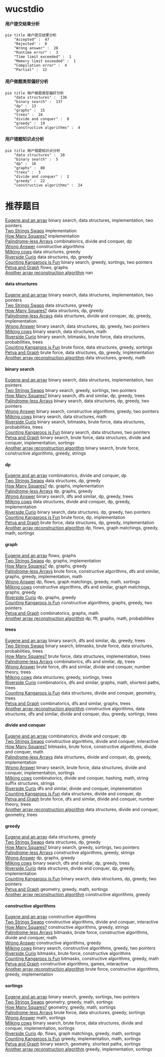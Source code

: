 # wucstdio
<!-- tabs:start -->
#### **用户提交结果分析**

```mermaid
pie title 用户提交结果分析
    "Accepted" :  47
    "Rejected" :  0
    "Wrong answer" :  28
    "Runtime error" :  3
    "Time limit exceeded" :  1
    "Memory limit exceeded" :  1
    "Compilation error" :  4
    "Partial" :  12
```
#### **用户做题类型偏好分析**

```mermaid
pie title 用户做题类型偏好分析
    "data structures" :  136
    "binary search" :  137
    "dp" :  13
    "graphs" :  15
    "trees" :  24
    "divide and conquer" :  0
    "greedy" :  19
    "constructive algorithms" :  4
```
#### **用户错题知识点分析**

```mermaid
pie title 用户错题知识点分析
    "data structures" :  10
    "binary search" :  5
    "dp" :  16
    "graphs" :  80
    "trees" :  3
    "divide and conquer" :  2
    "greedy" :  22
    "constructive algorithms" :  24
```
<!-- tabs:end -->
# 推荐题目
[Eugene and an array](http://codeforces.com/problemset/problem/1333/C)		binary search,
                        data structures,
                        implementation,
                        two pointers		  
[Two Strings Swaps](http://codeforces.com/problemset/problem/1006/D)		implementation		  
[How Many Squares?](http://codeforces.com/problemset/problem/11/C)		implementation		  
[Palindrome-less Arrays](http://codeforces.com/problemset/problem/1140/E)		combinatorics,
                        divide and conquer,
                        dp		  
[Wrong Answer](https://codeforces.com/contest/1130/problem/E)		constructive algorithms		  
[Milking cows](http://codeforces.com/problemset/problem/383/A)		data structures,
                        greedy		  
[Riverside Curio](https://codeforces.com/contest/957/problem/D)		data structures,
                        dp,
                        greedy		  
[Counting Kangaroos is Fun](http://codeforces.com/problemset/problem/372/A)		binary search,
                        greedy,
                        sortings,
                        two pointers		  
[Petya and Graph](http://codeforces.com/problemset/problem/1082/G)		flows,
                        graphs		  
[Another array reconstruction algorithm](http://codeforces.com/problemset/problem/1002/E2)		nan		  
<!-- tabs:start -->
#### **data structures**
[Eugene and an array](http://codeforces.com/problemset/problem/1333/C)		binary search,
                        data structures,
                        implementation,
                        two pointers		  
[Two Strings Swaps](http://codeforces.com/problemset/problem/383/A)		data structures,
                        greedy		  
[How Many Squares?](https://codeforces.com/contest/957/problem/D)		data structures,
                        dp,
                        greedy		  
[Palindrome-less Arrays](http://codeforces.com/problemset/problem/1420/C2)		data structures,
                        divide and conquer,
                        dp,
                        greedy,
                        implementation		  
[Wrong Answer](http://codeforces.com/problemset/problem/1492/C)		binary search,
                        data structures,
                        dp,
                        greedy,
                        two pointers		  
[Milking cows](http://codeforces.com/problemset/problem/1490/G)		binary search,
                        data structures,
                        math		  
[Riverside Curio](http://codeforces.com/problemset/problem/1479/D)		binary search,
                        bitmasks,
                        brute force,
                        data structures,
                        probabilities,
                        trees		  
[Counting Kangaroos is Fun](http://codeforces.com/problemset/problem/1497/A)		brute force,
                        data structures,
                        greedy,
                        sortings		  
[Petya and Graph](http://codeforces.com/problemset/problem/1491/C)		brute force,
                        data structures,
                        dp,
                        greedy,
                        implementation		  
[Another array reconstruction algorithm](http://codeforces.com/problemset/problem/1492/B)		data structures,
                        greedy,
                        math		  
#### **binary search**
[Eugene and an array](http://codeforces.com/problemset/problem/1333/C)		binary search,
                        data structures,
                        implementation,
                        two pointers		  
[Two Strings Swaps](http://codeforces.com/problemset/problem/372/A)		binary search,
                        greedy,
                        sortings,
                        two pointers		  
[How Many Squares?](http://codeforces.com/problemset/problem/1153/D)		binary search,
                        dfs and similar,
                        dp,
                        greedy,
                        trees		  
[Palindrome-less Arrays](http://codeforces.com/problemset/problem/1492/C)		binary search,
                        data structures,
                        dp,
                        greedy,
                        two pointers		  
[Wrong Answer](http://codeforces.com/problemset/problem/1463/D)		binary search,
                        constructive algorithms,
                        greedy,
                        two pointers		  
[Milking cows](http://codeforces.com/problemset/problem/1490/G)		binary search,
                        data structures,
                        math		  
[Riverside Curio](http://codeforces.com/problemset/problem/1479/D)		binary search,
                        bitmasks,
                        brute force,
                        data structures,
                        probabilities,
                        trees		  
[Counting Kangaroos is Fun](http://codeforces.com/problemset/problem/1436/E)		binary search,
                        data structures,
                        two pointers		  
[Petya and Graph](http://codeforces.com/problemset/problem/1461/D)		binary search,
                        brute force,
                        data structures,
                        divide and conquer,
                        implementation,
                        sortings		  
[Another array reconstruction algorithm](http://codeforces.com/problemset/problem/1493/C)		binary search,
                        brute force,
                        constructive algorithms,
                        greedy,
                        strings		  
#### **dp**
[Eugene and an array](http://codeforces.com/problemset/problem/1140/E)		combinatorics,
                        divide and conquer,
                        dp		  
[Two Strings Swaps](https://codeforces.com/contest/957/problem/D)		data structures,
                        dp,
                        greedy		  
[How Many Squares?](https://codeforces.com/contest/1138/problem/E)		dp,
                        graphs,
                        implementation		  
[Palindrome-less Arrays](http://codeforces.com/problemset/problem/704/B)		dp,
                        graphs,
                        greedy		  
[Wrong Answer](http://codeforces.com/problemset/problem/1153/D)		binary search,
                        dfs and similar,
                        dp,
                        greedy,
                        trees		  
[Milking cows](http://codeforces.com/problemset/problem/1420/C2)		data structures,
                        divide and conquer,
                        dp,
                        greedy,
                        implementation		  
[Riverside Curio](http://codeforces.com/problemset/problem/1492/C)		binary search,
                        data structures,
                        dp,
                        greedy,
                        two pointers		  
[Counting Kangaroos is Fun](https://codeforces.com/contest/1457/problem/C)		brute force,
                        dp,
                        implementation		  
[Petya and Graph](http://codeforces.com/problemset/problem/1491/C)		brute force,
                        data structures,
                        dp,
                        greedy,
                        implementation		  
[Another array reconstruction algorithm](http://codeforces.com/problemset/problem/1437/C)		dp,
                        flows,
                        graph matchings,
                        greedy,
                        math,
                        sortings		  
#### **graph**
[Eugene and an array](http://codeforces.com/problemset/problem/1082/G)		flows,
                        graphs		  
[Two Strings Swaps](https://codeforces.com/contest/1138/problem/E)		dp,
                        graphs,
                        implementation		  
[How Many Squares?](http://codeforces.com/problemset/problem/704/B)		dp,
                        graphs,
                        greedy		  
[Palindrome-less Arrays](http://codeforces.com/problemset/problem/1487/C)		brute force,
                        constructive algorithms,
                        dfs and similar,
                        graphs,
                        greedy,
                        implementation,
                        math		  
[Wrong Answer](http://codeforces.com/problemset/problem/1437/C)		dp,
                        flows,
                        graph matchings,
                        greedy,
                        math,
                        sortings		  
[Milking cows](http://codeforces.com/problemset/problem/1470/D)		constructive algorithms,
                        dfs and similar,
                        graph matchings,
                        graphs,
                        greedy		  
[Riverside Curio](http://codeforces.com/problemset/problem/1476/C)		dp,
                        graphs,
                        greedy		  
[Counting Kangaroos is Fun](http://codeforces.com/problemset/problem/1304/D)		constructive algorithms,
                        graphs,
                        greedy,
                        two pointers		  
[Petya and Graph](http://codeforces.com/problemset/problem/1475/C)		combinatorics,
                        graphs,
                        math		  
[Another array reconstruction algorithm](http://codeforces.com/problemset/problem/553/E)		dp,
                        fft,
                        graphs,
                        math,
                        probabilities		  
#### **trees**
[Eugene and an array](http://codeforces.com/problemset/problem/1153/D)		binary search,
                        dfs and similar,
                        dp,
                        greedy,
                        trees		  
[Two Strings Swaps](http://codeforces.com/problemset/problem/1479/D)		binary search,
                        bitmasks,
                        brute force,
                        data structures,
                        probabilities,
                        trees		  
[How Many Squares?](http://codeforces.com/problemset/problem/1511/C)		brute force,
                        data structures,
                        implementation,
                        trees		  
[Palindrome-less Arrays](http://codeforces.com/problemset/problem/1499/F)		combinatorics,
                        dfs and similar,
                        dp,
                        trees		  
[Wrong Answer](http://codeforces.com/problemset/problem/1491/E)		brute force,
                        dfs and similar,
                        divide and conquer,
                        number theory,
                        trees		  
[Milking cows](http://codeforces.com/problemset/problem/1466/D)		data structures,
                        greedy,
                        sortings,
                        trees		  
[Riverside Curio](http://codeforces.com/problemset/problem/1495/D)		combinatorics,
                        dfs and similar,
                        graphs,
                        math,
                        shortest paths,
                        trees		  
[Counting Kangaroos is Fun](http://codeforces.com/problemset/problem/1303/G)		data structures,
                        divide and conquer,
                        geometry,
                        trees		  
[Petya and Graph](http://codeforces.com/problemset/problem/1454/E)		combinatorics,
                        dfs and similar,
                        graphs,
                        trees		  
[Another array reconstruction algorithm](http://codeforces.com/problemset/problem/1494/D)		constructive algorithms,
                        data structures,
                        dfs and similar,
                        divide and conquer,
                        dsu,
                        greedy,
                        sortings,
                        trees		  
#### **divide and conquer**
[Eugene and an array](http://codeforces.com/problemset/problem/1140/E)		combinatorics,
                        divide and conquer,
                        dp		  
[Two Strings Swaps](http://codeforces.com/problemset/problem/788/D)		constructive algorithms,
                        divide and conquer,
                        interactive		  
[How Many Squares?](http://codeforces.com/problemset/problem/1338/C)		bitmasks,
                        brute force,
                        constructive algorithms,
                        divide and conquer,
                        math		  
[Palindrome-less Arrays](http://codeforces.com/problemset/problem/1420/C2)		data structures,
                        divide and conquer,
                        dp,
                        greedy,
                        implementation		  
[Wrong Answer](http://codeforces.com/problemset/problem/1461/D)		binary search,
                        brute force,
                        data structures,
                        divide and conquer,
                        implementation,
                        sortings		  
[Milking cows](http://codeforces.com/problemset/problem/1466/G)		combinatorics,
                        divide and conquer,
                        hashing,
                        math,
                        string suffix structures,
                        strings		  
[Riverside Curio](http://codeforces.com/problemset/problem/1490/D)		dfs and similar,
                        divide and conquer,
                        implementation		  
[Counting Kangaroos is Fun](https://codeforces.com/contest/1483/problem/C)		data structures,
                        divide and conquer,
                        dp		  
[Petya and Graph](http://codeforces.com/problemset/problem/1491/E)		brute force,
                        dfs and similar,
                        divide and conquer,
                        number theory,
                        trees		  
[Another array reconstruction algorithm](http://codeforces.com/problemset/problem/1303/G)		data structures,
                        divide and conquer,
                        geometry,
                        trees		  
#### **greedy**
[Eugene and an array](http://codeforces.com/problemset/problem/383/A)		data structures,
                        greedy		  
[Two Strings Swaps](https://codeforces.com/contest/957/problem/D)		data structures,
                        dp,
                        greedy		  
[How Many Squares?](http://codeforces.com/problemset/problem/372/A)		binary search,
                        greedy,
                        sortings,
                        two pointers		  
[Palindrome-less Arrays](http://codeforces.com/problemset/problem/1384/A)		constructive algorithms,
                        greedy,
                        strings		  
[Wrong Answer](http://codeforces.com/problemset/problem/704/B)		dp,
                        graphs,
                        greedy		  
[Milking cows](http://codeforces.com/problemset/problem/1153/D)		binary search,
                        dfs and similar,
                        dp,
                        greedy,
                        trees		  
[Riverside Curio](http://codeforces.com/problemset/problem/1420/C2)		data structures,
                        divide and conquer,
                        dp,
                        greedy,
                        implementation		  
[Counting Kangaroos is Fun](http://codeforces.com/problemset/problem/1492/C)		binary search,
                        data structures,
                        dp,
                        greedy,
                        two pointers		  
[Petya and Graph](https://codeforces.com/contest/1496/problem/C)		geometry,
                        greedy,
                        math,
                        sortings		  
[Another array reconstruction algorithm](http://codeforces.com/problemset/problem/1493/A)		constructive algorithms,
                        greedy		  
#### **constructive algorithms**
[Eugene and an array](https://codeforces.com/contest/1130/problem/E)		constructive algorithms		  
[Two Strings Swaps](http://codeforces.com/problemset/problem/788/D)		constructive algorithms,
                        divide and conquer,
                        interactive		  
[How Many Squares?](http://codeforces.com/problemset/problem/1384/A)		constructive algorithms,
                        greedy,
                        strings		  
[Palindrome-less Arrays](http://codeforces.com/problemset/problem/1338/C)		bitmasks,
                        brute force,
                        constructive algorithms,
                        divide and conquer,
                        math		  
[Wrong Answer](http://codeforces.com/problemset/problem/1493/A)		constructive algorithms,
                        greedy		  
[Milking cows](http://codeforces.com/problemset/problem/1463/D)		binary search,
                        constructive algorithms,
                        greedy,
                        two pointers		  
[Riverside Curio](https://codeforces.com/contest/1456/problem/B)		bitmasks,
                        brute force,
                        constructive algorithms		  
[Counting Kangaroos is Fun](http://codeforces.com/problemset/problem/1492/D)		bitmasks,
                        constructive algorithms,
                        greedy,
                        math		  
[Petya and Graph](https://codeforces.com/contest/1504/problem/D)		constructive algorithms,
                        games,
                        interactive		  
[Another array reconstruction algorithm](https://codeforces.com/contest/1483/problem/A)		brute force,
                        constructive algorithms,
                        greedy,
                        implementation		  
#### **sortings**
[Eugene and an array](http://codeforces.com/problemset/problem/372/A)		binary search,
                        greedy,
                        sortings,
                        two pointers		  
[Two Strings Swaps](https://codeforces.com/contest/1496/problem/C)		geometry,
                        greedy,
                        math,
                        sortings		  
[How Many Squares?](http://codeforces.com/problemset/problem/1495/A)		geometry,
                        greedy,
                        math,
                        sortings		  
[Palindrome-less Arrays](http://codeforces.com/problemset/problem/1497/A)		brute force,
                        data structures,
                        greedy,
                        sortings		  
[Wrong Answer](http://codeforces.com/problemset/problem/1427/A)		math,
                        sortings		  
[Milking cows](http://codeforces.com/problemset/problem/1461/D)		binary search,
                        brute force,
                        data structures,
                        divide and conquer,
                        implementation,
                        sortings		  
[Riverside Curio](http://codeforces.com/problemset/problem/1437/C)		dp,
                        flows,
                        graph matchings,
                        greedy,
                        math,
                        sortings		  
[Counting Kangaroos is Fun](http://codeforces.com/problemset/problem/1473/A)		greedy,
                        implementation,
                        math,
                        sortings		  
[Petya and Graph](http://codeforces.com/problemset/problem/1486/B)		binary search,
                        geometry,
                        shortest paths,
                        sortings		  
[Another array reconstruction algorithm](http://codeforces.com/problemset/problem/1480/B)		greedy,
                        implementation,
                        sortings		  
<!-- tabs:end -->
